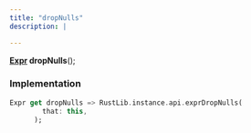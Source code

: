```yaml
---
title: "dropNulls"
description: |

---
```

<span class="dart-code"><strong>[Expr] dropNulls</strong>();</span>


### Implementation
```dart
Expr get dropNulls => RustLib.instance.api.exprDropNulls(
        that: this,
      );
```

[Expr]: /reference/classes/expr/